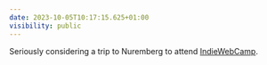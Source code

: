 ```yaml
---
date: 2023-10-05T10:17:15.625+01:00
visibility: public
---
```


Seriously considering a trip to Nuremberg to attend [IndieWebCamp](https://indieweb.org/2023/Nuremberg).

